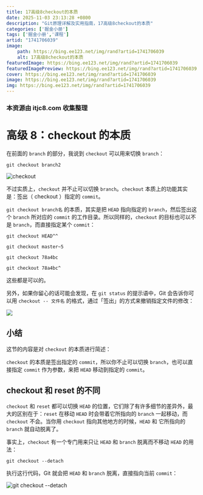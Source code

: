 ```yaml
---
title: 17高级8checkout的本质
date: 2025-11-03 23:13:28 +0800
description: "Git原理详解及实用指南，17高级8checkout的本质"
categories: ['掘金小册']
tags: ['掘金小册','课程']
artid: "1741706039"
image:
    path: https://bing.ee123.net/img/rand?artid=1741706039
    alt: 17高级8checkout的本质
featuredImage: https://bing.ee123.net/img/rand?artid=1741706039
featuredImagePreview: https://bing.ee123.net/img/rand?artid=1741706039
cover: https://bing.ee123.net/img/rand?artid=1741706039
image: https://bing.ee123.net/img/rand?artid=1741706039
img: https://bing.ee123.net/img/rand?artid=1741706039
---
```


### 本资源由 itjc8.com 收集整理
# 高级 8：checkout 的本质

在前面的 `branch` 的部分，我说到 `checkout` 可以用来切换 `branch`：

```shell
git checkout branch2
```

![checkout](https://user-gold-cdn.xitu.io/2017/11/30/160089d53b4f65a5?w=458&h=572&f=gif&s=103354)

不过实质上，`checkout` 并不止可以切换 `branch`。`checkout` 本质上的功能其实是：签出（ checkout ）指定的 `commit`。

`git checkout branch名` 的本质，其实是把 `HEAD` 指向指定的 `branch`，然后签出这个 `branch` 所对应的 `commit` 的工作目录。所以同样的，`checkout` 的目标也可以不是 `branch`，而直接指定某个 `commit`：

```shell
git checkout HEAD^^
```

```shell
git checkout master~5
```

```shell
git checkout 78a4bc
```

```shell
git checkout 78a4bc^
```

这些都是可以的。

另外，如果你留心的话可能会发现，在 `git status` 的提示语中，Git 会告诉你可以用 `checkout -- 文件名` 的格式，通过「签出」的方式来撤销指定文件的修改：

![](https://user-gold-cdn.xitu.io/2017/11/22/15fe34cc387ba541?w=616&h=160&f=jpeg&s=58078)

## 小结

这节的内容是对 `checkout` 的本质进行简述：

`checkout` 的本质是签出指定的 `commit`，所以你不止可以切换 `branch`，也可以直接指定 `commit` 作为参数，来把 `HEAD` 移动到指定的 `commit`。

## checkout 和 reset 的不同

`checkout` 和 `reset` 都可以切换 `HEAD` 的位置，它们除了有许多细节的差异外，最大的区别在于：`reset` 在移动 `HEAD` 时会带着它所指向的 `branch` 一起移动，而 `checkout` 不会。当你用 `checkout` 指向其他地方的时候，`HEAD` 和 它所指向的 `branch` 就自动脱离了。

事实上，`checkout` 有一个专门用来只让 `HEAD` 和 `branch` 脱离而不移动 `HEAD` 的用法：

```shell
git checkout --detach
```

执行这行代码，Git 就会把 `HEAD` 和 `branch` 脱离，直接指向当前 `commit`：

![git checkout --detach](https://user-gold-cdn.xitu.io/2017/11/30/1600acce7b90b009?w=590&h=472&f=gif&s=94227)